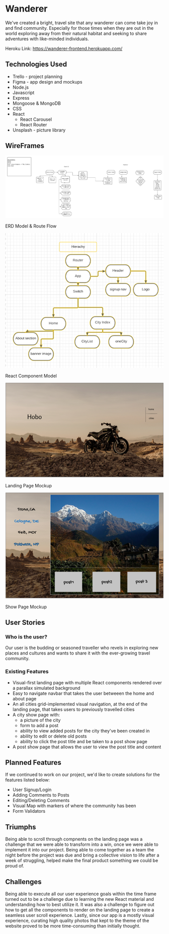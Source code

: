 # Wanderer
We've created a bright, travel site that any wanderer can come take joy in and find community. Especially for those times when they are out in the world exploring away from their natural habitat and seeking to share adventures with like-minded individuals. 

Heroku Link: https://wanderer-frontend.herokuapp.com/

## Technologies Used
* Trello - project planning
* Figma - app design and mockups
* Node.js
* Javascript
* Express
* Mongoose & MongoDB
* CSS
* React
    * React Carousel
    * React Router 
* Unsplash - picture library


## WireFrames
![ERD Model & Route Flow](readme_images/project-routes.jpeg)

ERD Model & Route Flow

![React Component Model](readme_images/react_component_diagram.jpeg)

React Component Model

![Figma Mockup](readme_images/landing-page.jpeg)

Landing Page Mockup

![Figma Mockup](readme_images/show-page.jpeg)

Show Page Mockup

## User Stories
### Who is the user?
Our user is the budding or seasoned traveller who revels in exploring new places and cultures and wants to share it with the ever-growing travel community. 

### Existing Features
* Visual-first landing page with multiple React components rendered over a parallax simulated background
* Easy to navigate navbar that takes the user betweeen the home and about page
* An all cities grid-implemented visual navigation, at the end of the landing page, that takes users to previously travelled cities
* A city show page with:
    * a picture of the city
    * form to add a post 
    * ability to view added posts for the city they've been created in
    * ability to edit or delete old posts
    * ability to click the post title and be taken to a post show page
* A post show page that allows the user to view the post title and content

## Planned Features
If we continued to work on our project, we'd like to create solutions for the features listed below:
* User Signup/Login
* Adding Comments to Posts
* Editing/Deleting Comments
* Visual Map with markers of where the community has been
* Form Validators

## Triumphs
Being able to scroll through compnents on the landing page was a challenge that we were able to transform into a win, once we were able to implement it into our project. Being able to come together as a team the night before the project was due and bring a collective vision to life after a week of struggling, helped make the final product something we could be proud of. 


## Challenges
Being able to execute all our user experience goals within the time frame turned out to be a challenge due to learning the new React material and understanding how to best utilize it. It was also a challenge to figure out how to get all the components to render on the landing page to create a seamless user scroll experience. Lastly, since our app is a mostly visual experience, curating high quality photos that kept to the theme of the website proved to be more time-consuming than initially thought.